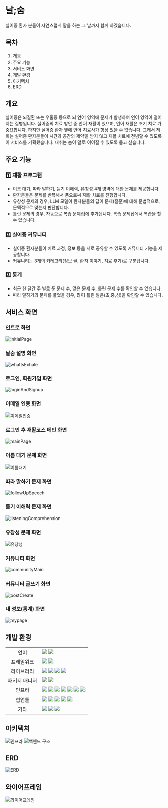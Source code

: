 # 날;숨
실어증 환자 분들이 자연스럽게 말을 하는 그 날까지 함께 하겠습니다.

## 목차
1. 개요
2. 주요 기능
3. 서비스 화면
4. 개발 환경
5. 아키텍처
6. ERD

## 개요
실어증은 뇌질환 또는 우울증 등으로 뇌 언어 영역에 문제가 발생하여 언어 영역이 떨어지는 질병입니다. 실어증의 치료 방안 중 언어 재활이 있으며, 언어 재활은 조기 치료
가 중요합니다. 하지만 실어증 환자 옆에 언어 치료사가 항상 있을 수 없습니다. 그래서 저희는 실어증 환자분들이 시간과 공간의 제약을 받지 않고 재활 치료에 전념할 수 있도록
이 서비스를 기획했습니다. 내쉬는 숨이 말로 이어질 수 있도록 돕고 싶습니다.

## 주요 기능
### 1️⃣ 재활 프로그램
- 이름 대기, 따라 말하기, 듣기 이해력, 유창성 4개 영역에 대한 문제를 제공합니다.
- 환자분들은 문제를 반복해서 품으로써 재활 치료를 진행합니다.
- 유창성 문제의 경우, LLM 모델이 환자분들의 답이 문제(질문)에 대해 문법적으로, 문맥적으로 맞는지 판단합니다.
- 틀린 문제의 경우, 자동으로 복습 문제집에 추가됩니다. 복습 문제집에서 복습을 할 수 있습니다.
### 2️⃣ 실어증 커뮤니티
- 실어증 환자분들이 치료 과정, 정보 등을 서로 공유할 수 있도록 커뮤니티 기능을 제공합니다.
- 커뮤니티는 3개의 카테고리(정보 글, 환자 이야기, 치료 후기)로 구분됩니다.
### 3️⃣ 통계
- 최근 한 달간 주 별로 푼 문제 수, 맞은 문제 수, 틀린 문제 수를 확인할 수 있습니다.
- 따라 말하기의 문제를 풀었을 경우, 많이 틀린 발음(초,중,성)을 확인할 수 있습니다.

## 서비스 화면
### 인트로 화면
![initialPage](https://github.com/hana-nana/Exhale/assets/80585489/085e11ac-a0e0-4097-b7cb-ff7f39220a33)

### 날숨 설명 화면
![whatIsExhale](https://github.com/hana-nana/Exhale/assets/80585489/937e595d-1cdf-49cd-a323-c6efd7963898)

### 로그인, 회원가입 화면
![loginAndSignup](https://github.com/hana-nana/Exhale/assets/80585489/d763330d-b911-499a-a851-e429a285c263)

### 이메일 인증 화면
![이메일인증](https://github.com/hana-nana/Exhale/assets/80585489/54a577e2-3165-47fb-bb68-c0f1da6d47e5)

### 로그인 후 재활코스 메인 화면
![mainPage](https://github.com/hana-nana/Exhale/assets/80585489/0ff5079b-eea9-4a4c-813e-0831391da4ee)

### 이름 대기 문제 화면
![이름대기](https://github.com/hana-nana/Exhale/assets/80585489/108b3caf-228f-4b7e-b134-0af7f6d210e1)

### 따라 말하기 문제 화면
![followUpSpeech](https://github.com/hana-nana/Exhale/assets/80585489/11bd2c4b-d596-44b0-9278-bcfb31d1a0b7)

### 듣기 이해력 문제 화면
![listeningComprehension](https://github.com/hana-nana/Exhale/assets/80585489/fdb2212f-5293-434f-b422-f987f2aa6a95)

### 유창성 문제 화면
![유창성](https://github.com/hana-nana/Exhale/assets/80585489/68e8bde3-8654-4f35-8824-35baa9c88acd)

### 커뮤니티 화면
![communityMain](https://github.com/hana-nana/Exhale/assets/80585489/8c529c4d-10fe-4a3a-b8ff-c57dbc40997b)

### 커뮤니티 글쓰기 화면
![postCreate](https://github.com/hana-nana/Exhale/assets/80585489/8fef8e32-6d69-4d1c-a62b-4d67d58cd713)

### 내 정보(통계) 화면
![mypage](https://github.com/hana-nana/Exhale/assets/80585489/a0ec5f7d-d780-42f4-8832-e0f46d87776e)

## 개발 환경
<table>
<tr>
 <td align="center">언어</td>
 <td>
  <img src="https://img.shields.io/badge/JavaScript-F7DF1E?style=for-the-badge&logo=JavaScript&logoColor=ffffff"/>
  <img src="https://img.shields.io/badge/Java-orange?style=for-the-badge&logo=Java&logoColor=white"/>
 </td>
</tr>
<tr>
 <td align="center">프레임워크</td>
 <td>
  <img src="https://img.shields.io/badge/Spring-6DB33F?style=for-the-badge&logo=Spring&logoColor=ffffff"/>
	<img src="https://img.shields.io/badge/Vue-61DAFB?style=for-the-badge&logo=vuedotjs&logoColor=ffffff"/>
 </td>
</tr>
<tr>
 <td align="center">라이브러리</td>
 <td>  
  <img src="https://img.shields.io/badge/SpringBoot-6DB33F?style=for-the-badge&logo=SpringBoot&logoColor=ffffff"/>
  <img src="https://img.shields.io/badge/springsecurity-6DB33F?style=for-the-badge&logo=springsecurity&logoColor=ffffff"/>
  <img src="https://img.shields.io/badge/jwt-6DB33F?style=for-the-badge&logo=jwt&logoColor=ffffff"/>
  <img src="https://img.shields.io/badge/gpt-6DB33F?style=for-the-badge&logo=gpt&logoColor=ffffff"/>
 </td>
</tr>
<tr>
 <td align="center">패키지 매니저</td>
 <td>
    <img src="https://img.shields.io/badge/npm-CB3837?style=for-the-badge&logo=npm&logoColor=white">
    <img src="https://img.shields.io/badge/maven-02303A?style=for-the-badge&logo=maven&logoColor=white">
</td>
</tr>
<tr>
 <td align="center">인프라</td>
 <td>
  <img src="https://img.shields.io/badge/MYSQL-4479A1?style=for-the-badge&logo=MYSQL&logoColor=ffffff"/>
  <img src="https://img.shields.io/badge/mongodb-47A248?style=for-the-badge&logo=mongodb&logoColor=ffffff"/>
  <img src="https://img.shields.io/badge/amazonaws-232F3E?style=for-the-badge&logo=amazonaws&logoColor=ffffff"/>
  <img src="https://img.shields.io/badge/amazons3-569A31?style=for-the-badge&logo=amazons3&logoColor=ffffff"/>
  <img src="https://img.shields.io/badge/docker-2496ED?style=for-the-badge&logo=docker&logoColor=ffffff"/>
  <img src="https://img.shields.io/badge/jenkins-D24939?style=for-the-badge&logo=jenkins&logoColor=ffffff"/>
  <img src="https://img.shields.io/badge/sonarQube-181717?style=for-the-badge&logo=sonarqube&logoColor=ffffff"/>
 </td>
</tr>
<tr>
 <td align="center">협업툴</td>
 <td>
  <img src="https://img.shields.io/badge/Git-F05032?style=for-the-badge&logo=Git&logoColor=white"/>
  <img src="https://img.shields.io/badge/GitHub-181717?style=for-the-badge&logo=GitHub&logoColor=white"/> 
  <img src="https://img.shields.io/badge/Gitlab-FC6D26?style=for-the-badge&logo=Gitlab&logoColor=white"/> 
  <img src="https://img.shields.io/badge/Mattermost-0058CC?style=for-the-badge&logo=Mattermost&logoColor=white"/> 
  <img src="https://img.shields.io/badge/jira-0052CC?style=for-the-badge&logo=jira&logoColor=white"/>
 </td>
</tr>
<tr>
 <td align="center">기타</td>
 <td>
  <img src="https://img.shields.io/badge/Figma-F24E1E?style=for-the-badge&logo=Figma&logoColor=white"/>
  <img src="https://img.shields.io/badge/Notion-000000?style=for-the-badge&logo=Notion&logoColor=white"/> 
  <img src="https://img.shields.io/badge/postman-FF6C37?style=for-the-badge&logo=postman&logoColor=white"/>
 </td>
</tr>
</table>

## 아키텍처
![인프라](https://github.com/hana-nana/Exhale/assets/80585489/ad388d2e-b565-48da-a194-32313e959825)
![백엔드 구조](https://github.com/hana-nana/Exhale/assets/80585489/eddde3b8-245c-4efa-a822-c6f7ef2fa736)

## ERD
![ERD](https://github.com/hana-nana/Exhale/assets/80585489/004bd5e5-e6d1-4b9a-b179-52bacab7860d)

## 와이어프레임
![와이어프레임](https://github.com/hana-nana/Exhale/assets/80585489/77b273bb-77ac-4b11-9f5c-afa141a5fbe4)

